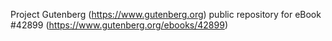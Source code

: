 Project Gutenberg (https://www.gutenberg.org) public repository for eBook #42899 (https://www.gutenberg.org/ebooks/42899)
